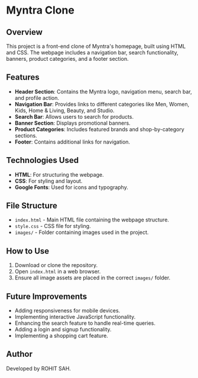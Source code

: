 # Myntra Clone

## Overview
This project is a front-end clone of Myntra's homepage, built using HTML and CSS. The webpage includes a navigation bar, search functionality, banners, product categories, and a footer section.

## Features
- **Header Section**: Contains the Myntra logo, navigation menu, search bar, and profile action.
- **Navigation Bar**: Provides links to different categories like Men, Women, Kids, Home & Living, Beauty, and Studio.
- **Search Bar**: Allows users to search for products.
- **Banner Section**: Displays promotional banners.
- **Product Categories**: Includes featured brands and shop-by-category sections.
- **Footer**: Contains additional links for navigation.

## Technologies Used
- **HTML**: For structuring the webpage.
- **CSS**: For styling and layout.
- **Google Fonts**: Used for icons and typography.

## File Structure
- `index.html` - Main HTML file containing the webpage structure.
- `style.css` - CSS file for styling.
- `images/` - Folder containing images used in the project.

## How to Use
1. Download or clone the repository.
2. Open `index.html` in a web browser.
3. Ensure all image assets are placed in the correct `images/` folder.

## Future Improvements
- Adding responsiveness for mobile devices.
- Implementing interactive JavaScript functionality.
- Enhancing the search feature to handle real-time queries.
- Adding a login and signup functionality.
- Implementing a shopping cart feature.

## Author
Developed by ROHIT SAH.
